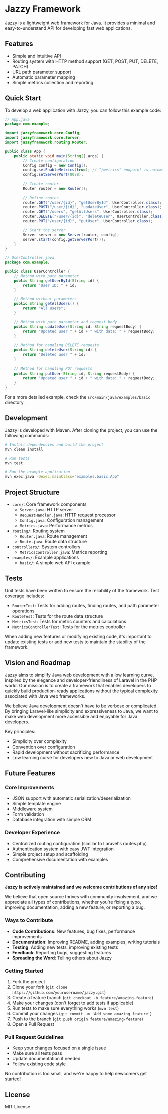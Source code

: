 # Jazzy Framework

Jazzy is a lightweight web framework for Java. It provides a minimal and easy-to-understand API for developing fast web applications.

## Features

- Simple and intuitive API
- Routing system with HTTP method support (GET, POST, PUT, DELETE, PATCH)
- URL path parameter support
- Automatic parameter mapping
- Simple metrics collection and reporting

## Quick Start

To develop a web application with Jazzy, you can follow this example code:

```java
// App.java
package com.example;

import jazzyframework.core.Config;
import jazzyframework.core.Server;
import jazzyframework.routing.Router;

public class App {
    public static void main(String[] args) {
        // Create configuration
        Config config = new Config();
        config.setEnableMetrics(true); // "/metrics" endpoint is automatically added
        config.setServerPort(8088);
        
        // Create router
        Router router = new Router();
        
        // Define routes
        router.GET("/user/{id}", "getUserById", UserController.class);
        router.POST("/user/{id}", "updateUser", UserController.class);
        router.GET("/users", "getAllUsers", UserController.class);
        router.DELETE("/user/{id}", "deleteUser", UserController.class);
        router.PUT("/user/{id}", "putUser", UserController.class);

        // Start the server
        Server server = new Server(router, config);
        server.start(config.getServerPort());
    }
}

// UserController.java
package com.example;

public class UserController {
    // Method with path parameter
    public String getUserById(String id) {
        return "User ID: " + id;
    }

    // Method without parameters
    public String getAllUsers() {
        return "All users";
    }

    // Method with path parameter and request body
    public String updateUser(String id, String requestBody) {
        return "Updated user " + id + " with data: " + requestBody;
    }
    
    // Method for handling DELETE requests
    public String deleteUser(String id) {
        return "Deleted user " + id;
    }
    
    // Method for handling PUT requests
    public String putUser(String id, String requestBody) {
        return "Updated user " + id + " with data: " + requestBody;
    }
}
```

For a more detailed example, check the `src/main/java/examples/basic` directory.

## Development

Jazzy is developed with Maven. After cloning the project, you can use the following commands:

```bash
# Install dependencies and build the project
mvn clean install

# Run tests
mvn test

# Run the example application
mvn exec:java -Dexec.mainClass="examples.basic.App"
```

## Project Structure

- `core/`: Core framework components
  - `Server.java`: HTTP server
  - `RequestHandler.java`: HTTP request processor
  - `Config.java`: Configuration management
  - `Metrics.java`: Performance metrics
- `routing/`: Routing system
  - `Router.java`: Route management
  - `Route.java`: Route data structure
- `controllers/`: System controllers
  - `MetricsController.java`: Metrics reporting
- `examples/`: Example applications
  - `basic/`: A simple web API example

## Tests

Unit tests have been written to ensure the reliability of the framework. Test coverage includes:

- `RouterTest`: Tests for adding routes, finding routes, and path parameter operations
- `RouteTest`: Tests for the route data structure
- `MetricsTest`: Tests for metric counters and calculations
- `MetricsControllerTest`: Tests for the metrics controller

When adding new features or modifying existing code, it's important to update existing tests or add new tests to maintain the stability of the framework.

## Vision and Roadmap

Jazzy aims to simplify Java web development with a low learning curve, inspired by the elegance and developer-friendliness of Laravel in the PHP world. Our mission is to create a framework that enables developers to quickly build production-ready applications without the typical complexity associated with Java web frameworks.

We believe Java development doesn't have to be verbose or complicated. By bringing Laravel-like simplicity and expressiveness to Java, we want to make web development more accessible and enjoyable for Java developers.

Key principles:
- Simplicity over complexity
- Convention over configuration
- Rapid development without sacrificing performance
- Low learning curve for developers new to Java or web development

## Future Features

### Core Improvements
- JSON support with automatic serialization/deserialization
- Simple template engine
- Middleware system
- Form validation
- Database integration with simple ORM

### Developer Experience
- Centralized routing configuration (similar to Laravel's routes.php)
- Authentication system with easy JWT integration
- Simple project setup and scaffolding
- Comprehensive documentation with examples

## Contributing

**Jazzy is actively maintained and we welcome contributions of any size!**

We believe that open source thrives with community involvement, and we appreciate all types of contributions, whether you're fixing a typo, improving documentation, adding a new feature, or reporting a bug.

### Ways to Contribute

- **Code Contributions**: New features, bug fixes, performance improvements
- **Documentation**: Improving README, adding examples, writing tutorials
- **Testing**: Adding new tests, improving existing tests
- **Feedback**: Reporting bugs, suggesting features
- **Spreading the Word**: Telling others about Jazzy

### Getting Started

1. Fork the project
2. Clone your fork (`git clone https://github.com/yourusername/jazzy.git`)
3. Create a feature branch (`git checkout -b feature/amazing-feature`)
4. Make your changes (don't forget to add tests if applicable)
5. Run tests to make sure everything works (`mvn test`)
6. Commit your changes (`git commit -m 'Add some amazing feature'`)
7. Push to the branch (`git push origin feature/amazing-feature`)
8. Open a Pull Request

### Pull Request Guidelines

- Keep your changes focused on a single issue
- Make sure all tests pass
- Update documentation if needed
- Follow existing code style

No contribution is too small, and we're happy to help newcomers get started!

## License

MIT License 